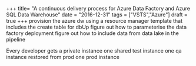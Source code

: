 +++
title=  "A continuous delivery process for Azure Data Factory and Azure SQL Data Warehouse"
date =  "2016-12-31"
tags = ["VSTS","Azure"]
draft = true
+++
provision the azure dw using a resource manager template that includes the create table for dbUp
figure out how to parameterise the data factory deployment
figure out how to include data from data lake in the pipeline

Every developer gets a private instance
one shared test instance
one qa instance restored from prod
one prod instance
